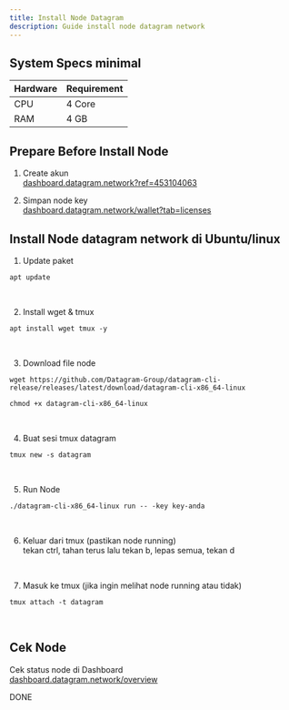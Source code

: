 ```yaml
---
title: Install Node Datagram
description: Guide install node datagram network
---
```


## System Specs minimal
| Hardware    |	Requirement|
|-------------|--------------|
| CPU	        | 4 Core      |
| RAM	        | 4 GB         |


## Prepare Before Install Node
1. Create akun  
<a href="https://dashboard.datagram.network?ref=453104063" target="_blank" rel="noopener noreferrer">dashboard.datagram.network?ref=453104063</a>

2. Simpan node key  
<a href="https://dashboard.datagram.network/wallet?tab=licenses" target="_blank" rel="noopener noreferrer">dashboard.datagram.network/wallet?tab=licenses</a>

## Install Node datagram network di Ubuntu/linux
1. Update paket

```
apt update
```
</br>

2. Install wget & tmux

```
apt install wget tmux -y
```
</br>

3. Download file node

```
wget https://github.com/Datagram-Group/datagram-cli-release/releases/latest/download/datagram-cli-x86_64-linux
```

```
chmod +x datagram-cli-x86_64-linux
```
</br>

4. Buat sesi tmux datagram

```
tmux new -s datagram
```

</br>

5. Run Node

```
./datagram-cli-x86_64-linux run -- -key key-anda
```
</br>

6. Keluar dari tmux (pastikan node running)  
   tekan ctrl, tahan terus lalu tekan b, lepas semua, tekan d
</br>

7. Masuk ke tmux (jika ingin melihat node running atau tidak)

```
tmux attach -t datagram
```
</br>

## Cek Node
Cek status node di Dashboard   
<a href="https://dashboard.datagram.network/overview" target="_blank" rel="noopener noreferrer">dashboard.datagram.network/overview</a>

DONE

<head>
<!-- Google tag (gtag.js) -->
<script async src="https://www.googletagmanager.com/gtag/js?id=G-4WB2W24M31"></script>
<script>
  window.dataLayer = window.dataLayer || [];
  function gtag(){dataLayer.push(arguments);}
  gtag('js', new Date());
  gtag('config', 'G-4WB2W24M31');
</script>
</head>